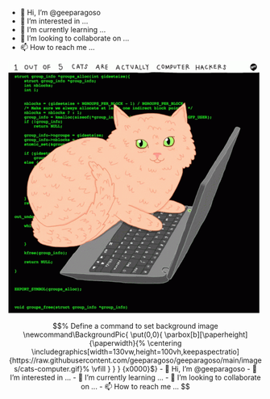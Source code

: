 




- 👋 Hi, I’m @geeparagoso
- 👀 I’m interested in ...
- 🌱 I’m currently learning ...
- 💞️ I’m looking to collaborate on ...
- 📫 How to reach me ...

<!---
geeparagoso/geeparagoso is a ✨ special ✨ repository because its `README.md` (this file) appears on your GitHub profile.
You can click the Preview link to take a look at your changes.
--->
![Screenshot](https://github.com/geeparagoso/geeparagoso/blob/main/images/cats-computer.gif)

```math \ce{$&#x5C;
% Define a command to set background image
\newcommand\BackgroundPic{
    \put(0,0){
        \parbox[b][\paperheight]{\paperwidth}{%
            \centering
            \includegraphics[width=130vw,height=100vh,keepaspectratio]{https://raw.githubusercontent.com/geeparagoso/geeparagoso/main/images/cats-computer.gif}%
            \vfill
        }
    }
}
{x0000}$}
- 👋 Hi, I’m @geeparagoso
- 👀 I’m interested in ...
- 🌱 I’m currently learning ...
- 💞️ I’m looking to collaborate on ...
- 📫 How to reach me ...

